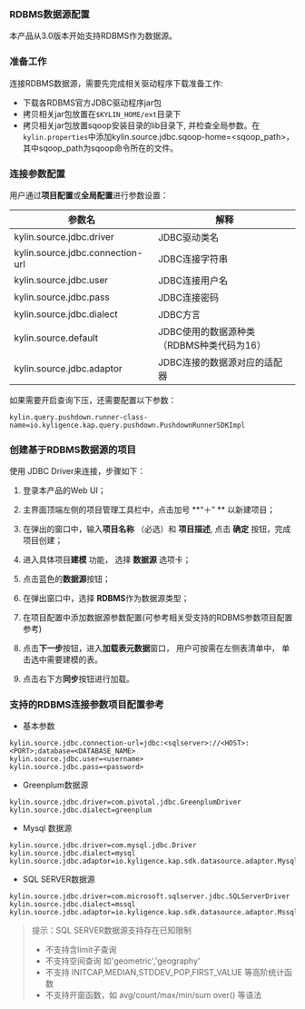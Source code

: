 ### RDBMS数据源配置

本产品从3.0版本开始支持RDBMS作为数据源。

### 准备工作

连接RDBMS数据源，需要先完成相关驱动程序下载准备工作:

- 下载各RDBMS官方JDBC驱动程序jar包
- 拷贝相关jar包放置在`$KYLIN_HOME/ext`目录下
- 拷贝相关jar包放置sqoop安装目录的lib目录下, 并检查全局参数。在`kylin.properties`中添加kylin.source.jdbc.sqoop-home=&lt;sqoop_path&gt;，其中sqoop_path为sqoop命令所在的文件。



### 连接参数配置

用户通过**项目配置**或**全局配置**进行参数设置：

| 参数名                           | 解释                                      |
| -------------------------------- | ----------------------------------------- |
| kylin.source.jdbc.driver         | JDBC驱动类名                              |
| kylin.source.jdbc.connection-url | JDBC连接字符串                            |
| kylin.source.jdbc.user           | JDBC连接用户名                            |
| kylin.source.jdbc.pass           | JDBC连接密码                              |
| kylin.source.jdbc.dialect        | JDBC方言                                  |
| kylin.source.default             | JDBC使用的数据源种类（RDBMS种类代码为16） |
| kylin.source.jdbc.adaptor        | JDBC连接的数据源对应的适配器              |

如果需要开启查询下压，还需要配置以下参数：

```properties
kylin.query.pushdown.runner-class-name=io.kyligence.kap.query.pushdown.PushdownRunnerSDKImpl
```



### 创建基于RDBMS数据源的项目

使用 JDBC Driver来连接，步骤如下：

1. 登录本产品的Web UI；
2. 主界面顶端左侧的项目管理工具栏中，点击加号 **“＋” ** 以新建项目；
3. 在弹出的窗口中，输入**项目名称** （必选）和 **项目描述**, 点击 **确定** 按钮，完成项目创建；
4. 进入具体项目**建模** 功能， 选择 **数据源** 选项卡；
5. 点击蓝色的**数据源**按钮；
6. 在弹出窗口中，选择 **RDBMS**作为数据源类型；
7. 在项目配置中添加数据源参数配置(可参考相关受支持的RDBMS参数项目配置参考)

8. 点击**下一步**按钮，进入**加载表元数据**窗口， 用户可按需在左侧表清单中， 单击选中需要建模的表。
9. 点击右下方**同步**按钮进行加载。

### 支持的RDBMS连接参数项目配置参考

- 基本参数

```properties
kylin.source.jdbc.connection-url=jdbc:<sqlserver>://<HOST>:<PORT>;database=<DATABASE_NAME>
kylin.source.jdbc.user=<username>
kylin.source.jdbc.pass=<password>
```

- Greenplum数据源

```properties
kylin.source.jdbc.driver=com.pivotal.jdbc.GreenplumDriver
kylin.source.jdbc.dialect=greenplum
```

- Mysql 数据源

```properties
kylin.source.jdbc.driver=com.mysql.jdbc.Driver
kylin.source.jdbc.dialect=mysql
kylin.source.jdbc.adaptor=io.kyligence.kap.sdk.datasource.adaptor.MysqlAdaptor
```

- SQL SERVER数据源

```properties
kylin.source.jdbc.driver=com.microsoft.sqlserver.jdbc.SQLServerDriver
kylin.source.jdbc.dialect=mssql
kylin.source.jdbc.adaptor=io.kyligence.kap.sdk.datasource.adaptor.MssqlAdaptor
```

> 提示：SQL SERVER数据源支持存在已知限制
>
> - 不支持含limit子查询
> - 不支持空间查询 如'geometric','geography'
> - 不支持 INITCAP,MEDIAN,STDDEV_POP,FIRST_VALUE 等高阶统计函数
> - 不支持开窗函数，如 avg/count/max/min/sum over() 等语法